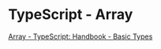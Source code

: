 # TypeScript - Array

[Array - TypeScript: Handbook - Basic Types](https://www.typescriptlang.org/docs/handbook/basic-types.html#array)
